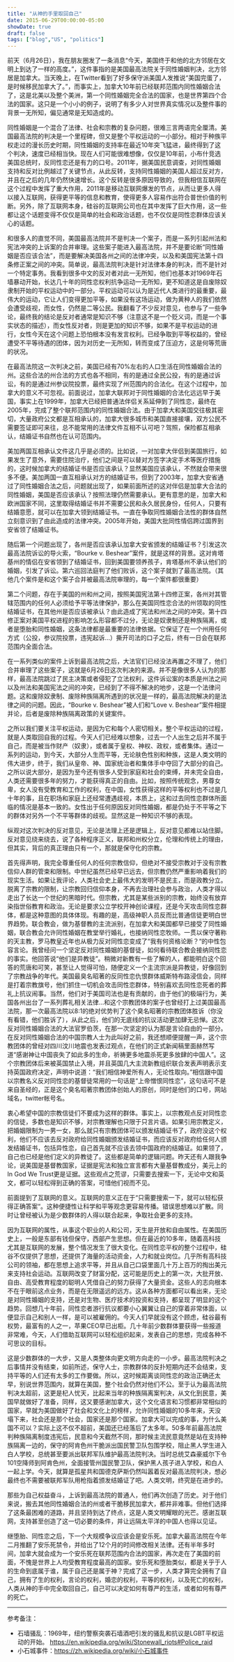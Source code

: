 ```yaml
---
title: "从神的手里取回自己"
date: 2015-06-29T00:00:00-05:00
showDate: true
draft: false
tags: ["blog","US", "politics"]
---
```


前天（6月26日），我在朋友圈发了一条消息“今天，美国终于和他的北方邻居在文明上到达了一样的高度。”，这件事指的是美国最高法院关于同性婚姻判决，北方邻居是加拿大。当天晚上，在Twitter看到了好多保守派美国人发推说“美国完蛋了，是时候移民加拿大了。”，而事实上，加拿大10年前已经联邦范围内同性婚姻合法了，这是北美以及整个美洲，第一个同性婚姻完全合法的国家，也是世界第四个合法的国家。这只是一个小小的例子，说明了有多少人对世界真实情况以及整件事的背景一无所知，偏见通常是无知造成的。

同性婚姻是一个混合了法律、社会和宗教的复杂问题，很难三言两语完全厘清。美国最高法院的判决是一个里程碑，但又是整个平权运动的一小部分。相对于种族平权走过的漫长历史时期，同性婚姻的支持率在最近10年突飞猛进，最终得到了这个判决，速度已经相当快。现在人们可能很难想像，仅仅是10年前，小布什竞选美国总统时，反同性恋还是有力的口号。2011年，据美国民意调查，对同性婚姻支持和反对比例越过了关键节点，从此反转，支持同性婚姻的美国人超过反对方，并且在之后的几年仍然快速增长。这个反转是很多原因导致的，但我相信互联网在这个过程中发挥了重大作用，2011年是移动互联网爆发的节点，从而让更多人得以接入互联网，获得更平等的信息和教育，使得更多人容易作出符合普世价值的判断。另外，除了互联网本身，硅谷的互联网公司也在其中发挥了巨大作用，这一些都让这个话题变得不仅仅是简单的社会和政治话题，也不仅仅是同性恋群体应该关心的话题。

<!--more--> 

和很多人的直觉不同，美国最高法院并不是判决一个案子，而是一系列引起州法和宪法冲突的上诉案的合并审理。这些案子能进入最高法院，并不是要论断“同性婚姻是否应该合法”，而是要解决美国各州之间的法律冲突，以及和美国宪法第十四条修正案之间的冲突。简单说，最高法院判决是针对法律本身的判决，而不是针对一个特定事务。我看到很多中文的反对者对此一无所知，他们也基本对1969年石墙暴动开始，长达几十年的同性恋权利抗争运动一无所知，更不知道这是自废除奴隶制开始的平权运动中的一部分。平权运动可以认为是近代人类进行的最重要，最伟大的运动，它让人们变得更加平等，如果没有这场运动，做为黄种人的我们依然会遭受歧视，而女性，仍然是二等公民。我翻看了不少反对意见，也参与了一些争论，最终我的结论是反对者通常是知识不够（注意这不是一个贬义词，而是一个事实状态的描述），而女性反对者，则是更加的知识不够，如果不是平权运动的进行，女性今天在这个问题上恐怕根本没有发言权利。已经争取到平等权益的，曾经遭受不平等待遇的团体，因为对历史一无所知，转而变成了压迫方，这是何等荒唐的状况。

在最高法院这一次判决之前，美国已经有70%左右的人口生活在同性婚姻合法的州。这些合法的州合法的方式也各不相同，有的是通过全民公投，有的是通过诉讼，有的是通过州参议院投票，最终实现了州范围内的合法化。在这个过程中，加拿大的意义不可忽视。前面说过，加拿大联邦对于同性婚姻的合法化远远早于美国，事实上在1999年，加拿大已经把普通法伴侣关系延伸到了同性恋，最终在2005年，完成了整个联邦范围内的同性婚姻合法。由于加拿大和美国交往极其密切，大量政府公文都是互相承认的，加拿大很多城市和美国直接接壤，双方公民不需要签证即可来往，总不能常用的法律文件互相不认可吧？驾照，保险都互相承认，结婚证书自然也在认可范围内。

美加两国互相承认文件这几乎是必须的。比如说，一对加拿大伴侣到美国旅行，如果发生了意外，需要住院治疗，他们之间是可以替对方签字决定手术等医疗措施的，这时候加拿大的结婚证书是否应该承认？显然美国应该承认，不然就会带来很多不便。美加两国一直互相承认对方的结婚证书，但到了2003年，加拿大安省通过了同性婚姻合法之后，问题就出现了，如果前面所述的这对伴侣是加拿大合法的同性婚姻，美国是否应该承认？按照法理仍然需要承认。更有意思的是，加拿大和欧洲国家不同，这里取得结婚证书并不需要公民和永久居民身份，任何人，只要有结婚意愿，就可以在加拿大领到结婚证书。一直在争取同性婚姻合法性的群体自然立刻意识到了由此造成的法律冲突。2005年开始，美国大批同性情侣跨过国界到安省领了结婚证书。

随后第一个问题出现了，各州是否应该承认加拿大安省颁发的结婚证书？引发这次最高法院诉讼的导火索，“Bourke v. Beshear”案件，就是这样的背景。这对肯塔基州的情侣在安省领到了结婚证书，回到美国要领养孩子，肯塔基州不承认他们的婚姻，引发了诉讼。第六巡回法庭判了他们败诉，这个案子就到了最高法院。（其他几个案件是和这个案子合并被最高法院审理的，每一个案件都很重要）

第二个问题，存在于美国的州和州之间，按照美国宪法第十四修正案，各州对其管辖范围内的任何人必须给予平等法律保护，那么在美国同性恋合法的州领取的同性结婚证书，在其他州是否应该被承认？由此造成了宪法和州法之间的冲突。第十四修正案对美国平权进程的影响怎么形容都不过分，无论是奴隶制还是种族隔离，或者是堕胎和同性婚姻，这条法律都是最重要的法律依据。它保证了在一个州用任何方式（公投，参议院投票，违宪起诉…）撕开司法的口子之后，终有一日会在联邦范围内全面合法。

在一系列类似的案件上诉到最高法院之后，大法官们已经没法再置之不理了，他们合并审理了这些案子，这就是6月26日这次判决的来源。并不是像很多人认为的那样，最高法院跳过了民主决策或者侵犯了立法权利，这件诉讼案的本质是州法之间以及州法和美国宪法之间的冲突，已经到了不得不解决的地步，这是一个法律问题。这和废除奴隶制、废除种族隔离所遇到的状况是一样的，最高法院解决的是法律之间的问题。因此，“Bourke v. Beshear”被人们和“Love v. Beshear”案件相提并论，后者是废除种族隔离政策的关键案件。

之所以我们要关注平权运动，是因为它和每个人密切相关。整个平权运动的过程，就是人类取回自我的过程。今天人们已经难以想象，过去一个人出生之后并不属于自己，而是被当作财产（奴隶），或者属于皇权、神权、政权，或者集体。通过一系列的运动，到今天，大部分人生而平等，无论肤色性别和种族，这是人类文明的伟大进步，终于，我们从皇帝、神、国家统治者和集体手中夺回了大部分的自己。之所以说大部分，是因为至今还有很多人受到家庭和社会的束缚，并未完全自由，人类还需要很多年的努力，才能获得真正的自由。比如，按照传统观念，男尊女卑，女人没有受教育和工作的权利，在中国，女性获得这样的平等权利也不过是几十年的事，且在职场和家庭上还经常遭遇歧视，本质上，这和过去同性恋群体所面临的情况是基本一致的。女性出于任何原因反对同性婚姻，都是仍处于不平等之下的群体对另外一个不平等群体的歧视。显然这是一种知识不够的表现。

纵观对这次判决的反对意见，无论是法理上还是逻辑上，反对意见都难以站住脚。反对意见绕来绕去，说了各种程序正义，联邦和州权分立，伦理和传统上的理由，但其实，背后的真正理由只有一个，那就是保守化的宗教。

首先得声明，我完全尊重任何人的任何宗教信仰，但绝对不接受宗教对于没有宗教信仰人群的管束和限制。中世纪虽然已经早已远去，但宗教仍然严重影响着我们的现实生活。如果让我评论，人类社会史上最伟大的发明不是民主，而是政教分立。脱离了宗教的限制，让宗教回归信仰本身，不再去治理社会参与政治，人类才得以走出了长达一个世纪的黑暗时代。但宗教，尤其是某些派别的宗教，始终没有放弃染指世俗教育和政治。无论是要求公立学校开神创论课程，还是今天攻击同性恋群体，都是这种意图的具体体现。有趣的是，高级神职人员反而比普通信徒更明白世界趋势。联合教会，做为基督教的主流派别，在加拿大和美国都早已接受了同性婚姻，联合教会允许同性婚姻在教堂举行婚礼，也接纳同性恋牧师。一贯以保守著称的天主教，罗马教皇近年也从极力反对同性恋变成了“我有何资格论断？“的中性包容言论。我曾经问一个坚定反对同性婚姻的基督徒，如何看待联合教会接纳同性恋的事实。他回答说“他们是异教徒”。稍微对新教有一些了解的人，都能明白这个回答的荒唐和可笑，甚至让人觉得可怕，随便定义一个主流宗派是异教徒，好像回到了宗教战争的年代。美国最臭名昭著的反同性恋仇恨群体威斯特布路浸信会，同样是打着宗教旗号，他们抓住一切机会攻击同性恋群体，特别喜欢去同性恋死者的葬礼上抗议闹事。当然，他们对于美国司法也是有贡献的，由于他们的极端行为，美国各州出台了一系列葬礼相关法律…和这个宗教团体的案子也曾经打上过美国最高法院，那一次最高法院以8:1的绝对优势判了这个臭名昭著的宗教团体胜诉（你没有看错，他们胜诉了），从此之后，他们的无底线的抗议活动更加肆无忌惮。这次反对同性婚姻合法的大法官罗伯茨，在那一次坚定的认为那是言论自由的一部分。在反对同性婚姻合法的中国宗教人士为此叫好之前，我还想顺便提醒一声，这个宗教团体的曾经对四川汶川地震也发表过观点，在他们的正式新闻稿里面赫然写道“感谢神让中国丧失了如此多的生命，祈祷更多地震杀死更多放肆的中国人”。这个宗教团体后来被英国禁止入境，并且英国几大主流新教组织联合发表声明表示支持英国政府决定，声明中说道：“我们相信神爱所有人，无论性取向。”相信跟中国以宗教名义反对同性恋的基督徒常用的一句话是“上帝憎恨同性恋”，这句话可不是来自圣经的，正是这个臭名昭著宗教团体创始人的原创，同时是他们的口号，网站域名，twitter帐号名。

衷心希望中国的宗教信徒们不要成为这样的群体。事实上，以宗教观点反对同性恋的信徒，多数也是知识不够，对宗教理解也只限于只言片语。如果引用宗教定义，把婚姻限制为一男一女，那么就只有宗教团体可以颁发结婚证书了，政府没这个权利，他们不应该去反对政府给同性婚姻颁发结婚证书，而应该反对政府给任何人颁发结婚证书，包括异性恋，自己首先就不应该去领中国政府的结婚证。如果领了，自己也已经是他们定义的异教徒了。这些都是简单的逻辑问题。昨天还有人跟我争论，说美国是基督教国家，证据是宪法和独立宣言都有大量基督教成分，美元上的In God We Trust更是证据。这些观点之荒谬，只需要去搜索一下，无论中文和英文，都可以轻松得到正确的答案，可惜他们视而不见。

前面提到了互联网的意义。互联网的意义正在于“只需要搜索一下，就可以轻松获得正确答案“。这种便捷性让科学和平等观念更容易传播。错误思想难以扩散。同时让曾经被认为是少数群体的人得以联合起来，争取社会更多的支持。

因为互联网的属性，从事这个职业的人和公司，天生是开放和自由属性。在美国历史上，一般是东部有钱但保守，西部产生思想。但在最近的10多年，随着高科技尤其是互联网的发展，整个情况发生了很大变化。在同性恋平权的整个过程中，硅谷不仅提供了思想，还提供了海量的活动资金，人力和就业岗位。几乎所有高科技公司的领袖，都在思想上追求平等，并且从自己口袋里面几十万上百万的掏出美元来支持社会运动。互联网改变了财富分配，这可能是历史上的第一次，大批开放、自由、高受教育程度的聪明人凭借自己的努力获得了大量资金。这些人的志向根本不在于眼前这点业务，而是在无限遥远的远方。这从各种方面都可以看出来，无论是对同性婚姻的支持，还是对生物、医疗技术的投资和支持，都呈现了明显的这个趋势。回想几十年前，同性恋者游行抗议都要小心翼翼让自己的穿着非常体面，以便显示自己和别人一样，是可以被雇佣的。今天人们早就没有这个顾虑，硅谷最有权势，最富有的人之一，苹果CEO早已出柜。几十年前少数群体要获得一些报道非常难，今天，人们借助互联网可以轻松组织起来，发表自己的思想，完成各种不可思议的目标。

这是少数群体的一大步，又是人类整体向更文明方向走的一小步。最高法院判决之后事情并没有结束，如前所述，保守人士，宗教群体的反扑短期内还不会结束，支持平等的人们还有太多的工作要做。所以，这时候距离谈同性恋的政治正确还太早，别说世界范围内，就算在美国，整个社会仍然对他们不公。至于认为最高法院判决太超前，这更是杞人忧天，比起来当年的种族隔离案判决，从文化到民意，美国早就做好了准备，同样，这又要感谢加拿大，这个文化语言和习惯都非常相似的国家，早就为美国做好了社会和文化上的榜样，允许同性婚姻的10多年来，天没塌下来，社会还是那个社会，国家还是那个国家。加拿大可以完成的事，为什么美国不可以？实际上这不仅不超前，美国还已经落后了太多年。50多年前最高法院判种族隔离制度违宪后，民意和今天截然不同，那时候主流民意竟然是站在支持种族隔离一边的，保守的阿肯色州干脆派出国民警卫队包围学校，阻止黑人学生进入白人学校，总统甚至要派出联邦军队维护最高法院判决。当时总统艾森豪威尔下令101空降师到阿肯色州，全面接管州国民警卫队，保护黑人孩子进入学校，和白人一起上学。今天，就算是孤星共和国德克萨斯仍然叫嚣着反对最高法院判决，想必最终也不需要被联邦军队用枪指着颁发结婚证了吧。人类文明，终究是在进步的。

那些为自己权益奋斗，上诉到最高法院的普通人，他们再次创造了历史。对于他们来说，搬去其他同性婚姻合法的州或者干脆移民加拿大，都并非难事。但他们选择了这条最困难的道路，并且坚持到达了终点，这是人类文明耀眼的光芒。感谢互联网，支持甚至创造了这一切必要的条件，并让远隔太平洋的中国人也得以见证。

继堕胎、同性恋之后，下一个大规模争议应该会是安乐死。加拿大最高法院在今年二月推翻了安乐死禁令，并给出了12个月的时间修改相关法律。还有半年多时间，加拿大就会成为一个安乐死在联邦范围内合法的国家，再次走在了美国的前面，不愧是世界上人均受教育程度最高的国家。安乐死和堕胎类似，都是关乎于人的生命到底属于谁，属于自己还是属于神？完成了这一步，人类才算完全拥有了自己，拥有了生的权利，言论的权利，婚恋的权利，平等的权利，以及死亡的权利，人类从神的手中完全取回自己，自己可以决定如何有尊严的生活，或者如何有尊严的死亡。

----

参考备注：

* 石墙骚乱：1969年，纽约警察突袭石墙酒吧引发的骚乱和抗议是LGBT平权运动的开始。 https://en.wikipedia.org/wiki/Stonewall_riots#Police_raid
* 小石城事件：https://zh.wikipedia.org/wiki/小石城事件


